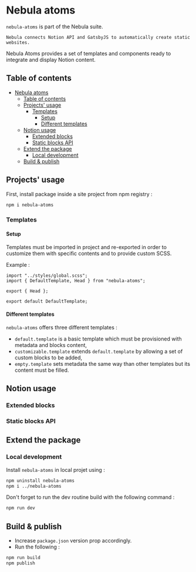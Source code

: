 # Nebula atoms

`nebula-atoms` is part of the Nebula suite.

    Nebula connects Notion API and GatsbyJS to automatically create static websites.

Nebula Atoms provides a set of templates and components ready to integrate and display Notion content.

## Table of contents

- [Nebula atoms](#nebula-atoms)
  - [Table of contents](#table-of-contents)
  - [Projects' usage](#projects-usage)
    - [Templates](#templates)
      - [Setup](#setup)
      - [Different templates](#different-templates)
  - [Notion usage](#notion-usage)
    - [Extended blocks](#extended-blocks)
    - [Static blocks API](#static-blocks-api)
  - [Extend the package](#extend-the-package)
    - [Local development](#local-development)
  - [Build \& publish](#build--publish)

## Projects' usage

First, install package inside a site project from npm registry :

```sh
npm i nebula-atoms
```

### Templates

#### Setup

Templates must be imported in project and re-exported in order to customize them with specific contents and to provide custom SCSS.

Example :

```tsx
import "../styles/global.scss";
import { DefaultTemplate, Head } from "nebula-atoms";

export { Head };

export default DefaultTemplate;
```

#### Different templates

`nebula-atoms` offers three different templates :

- `default.template` is a basic template which must be provisioned with metadata and blocks content,
- `customizable.template` extends `default.template` by allowing a set of custom blocks to be added,
- `empty.template` sets metadata the same way than other templates but its content must be filled.

## Notion usage

### Extended blocks

### Static blocks API

## Extend the package

### Local development

Install `nebula-atoms` in local projet using :

```sh
npm uninstall nebula-atoms
npm i ../nebula-atoms
```

Don't forget to run the dev routine build with the following command :

```sh
npm run dev
```

## Build & publish

- Increase `package.json` version prop accordingly.
- Run the following :

```sh
npm run build
npm publish
```
